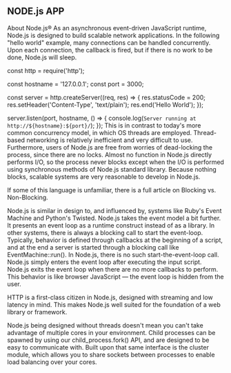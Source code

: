 NODE.js APP
-----------
About Node.js®
As an asynchronous event-driven JavaScript runtime, Node.js is designed to build scalable network applications. In the following "hello world" example, many connections can be handled concurrently. Upon each connection, the callback is fired, but if there is no work to be done, Node.js will sleep.

const http = require('http');

const hostname = '127.0.0.1';
const port = 3000;

const server = http.createServer((req, res) => {
  res.statusCode = 200;
  res.setHeader('Content-Type', 'text/plain');
  res.end('Hello World');
});

server.listen(port, hostname, () => {
  console.log(`Server running at http://${hostname}:${port}/`);
});
This is in contrast to today's more common concurrency model, in which OS threads are employed. Thread-based networking is relatively inefficient and very difficult to use. Furthermore, users of Node.js are free from worries of dead-locking the process, since there are no locks. Almost no function in Node.js directly performs I/O, so the process never blocks except when the I/O is performed using synchronous methods of Node.js standard library. Because nothing blocks, scalable systems are very reasonable to develop in Node.js.

If some of this language is unfamiliar, there is a full article on Blocking vs. Non-Blocking.

Node.js is similar in design to, and influenced by, systems like Ruby's Event Machine and Python's Twisted. Node.js takes the event model a bit further. It presents an event loop as a runtime construct instead of as a library. In other systems, there is always a blocking call to start the event-loop. Typically, behavior is defined through callbacks at the beginning of a script, and at the end a server is started through a blocking call like EventMachine::run(). In Node.js, there is no such start-the-event-loop call. Node.js simply enters the event loop after executing the input script. Node.js exits the event loop when there are no more callbacks to perform. This behavior is like browser JavaScript — the event loop is hidden from the user.

HTTP is a first-class citizen in Node.js, designed with streaming and low latency in mind. This makes Node.js well suited for the foundation of a web library or framework.

Node.js being designed without threads doesn't mean you can't take advantage of multiple cores in your environment. Child processes can be spawned by using our child_process.fork() API, and are designed to be easy to communicate with. Built upon that same interface is the cluster module, which allows you to share sockets between processes to enable load balancing over your cores.